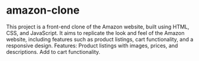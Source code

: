 # amazon-clone
This project is a front-end clone of the Amazon website, built using HTML, CSS, and JavaScript. It aims to replicate the look and feel of the Amazon website, including features such as product listings, cart functionality, and a responsive design.  Features:  Product listings with images, prices, and descriptions. Add to cart functionality.
